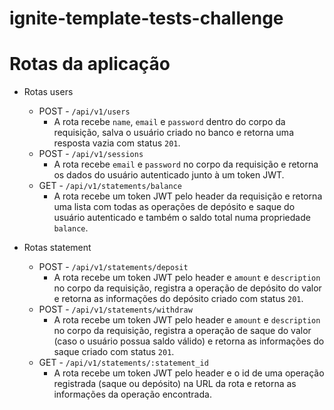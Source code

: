 # ignite-template-tests-challenge
# Rotas da aplicação

- Rotas users
    - POST - `/api/v1/users`
        - A rota recebe `name`, `email` e `password` dentro do corpo da requisição, salva o usuário criado no banco e retorna uma resposta vazia com status `201`.
    - POST - `/api/v1/sessions`
        - A rota recebe `email` e `password` no corpo da requisição e retorna os dados do usuário autenticado junto à um token JWT.
    - GET - `/api/v1/statements/balance`
        - A rota recebe um token JWT pelo header da requisição e retorna uma lista com todas as operações de depósito e saque do usuário autenticado e também o saldo total numa propriedade `balance`.
    
- Rotas statement
    - POST - `/api/v1/statements/deposit`
        - A rota recebe um token JWT pelo header e `amount` e `description` no corpo da requisição, registra a operação de depósito do valor e retorna as informações do depósito criado com status `201`.
    - POST - `/api/v1/statements/withdraw`
        - A rota recebe um token JWT pelo header e `amount` e `description` no corpo da requisição, registra a operação de saque do valor (caso o usuário possua saldo válido) e retorna as informações do saque criado com status `201`.
    - GET - `/api/v1/statements/:statement_id`
        - A rota recebe um token JWT pelo header e o id de uma operação registrada (saque ou depósito) na URL da rota e retorna as informações da operação encontrada.
